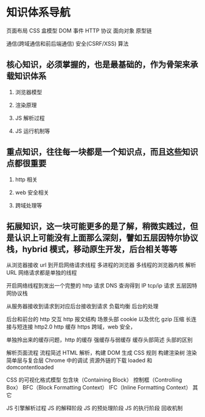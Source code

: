 # 知识体系导航

页面布局
CSS 盒模型
DOM 事件
HTTP 协议
面向对象
原型链

通信(跨域通信和前后端通信)
安全(CSRF/XSS)
算法

## 核心知识，必须掌握的，也是最基础的，作为骨架来承载知识体系

1. 浏览器模型

1. 渲染原理

1. JS 解析过程

1. JS 运行机制等

## 重点知识，往往每一块都是一个知识点，而且这些知识点都很重要

1. http 相关

1. web 安全相关

1. 跨域处理等

## 拓展知识，这一块可能更多的是了解，稍微实践过，但是认识上可能没有上面那么深刻，譬如五层因特尔协议栈，hybrid 模式，移动原生开发，后台相关等等

从浏览器接收 url 到开启网络请求线程
多进程的浏览器
多线程的浏览器内核
解析 URL
网络请求都是单独的线程

开启网络线程到发出一个完整的 http 请求
DNS 查询得到 IP
tcp/ip 请求
五层因特网协议栈

从服务器接收到请求到对应后台接收到请求
负载均衡
后台的处理

后台和前台的 http 交互
http 报文结构
场景头部
cookie 以及优化
gzip 压缩
长连接与短连接
http2.0
http 缓存
https
跨域，web 安全，

单独拎出来的缓存问题，http 的缓存
强缓存与弱缓存
缓存头部简述
头部的区别

解析页面流程
流程简述
HTML 解析，构建 DOM
生成 CSS 规则
构建渲染树
渲染
简单层与复合层
Chrome 中的调试
资源外链的下载
loaded 和 domcontentloaded

CSS 的可视化格式模型
包含块（Containing Block）
控制框（Controlling Box）
BFC（Block Formatting Context）
IFC（Inline Formatting Context）
其它

JS 引擎解析过程
JS 的解释阶段
JS 的预处理阶段
JS 的执行阶段
回收机制
